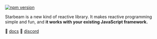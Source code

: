 [![npm version](https://badge.fury.io/js/@starbeam%2Fcore.svg)](https://badge.fury.io/js/@starbeam%2Fcore)

Starbeam is a new kind of reactive library. It makes reactive programming simple and fun, and **it works with your existing JavaScript framework.**

📖 [docs]
💬 [discord]

[docs]: https://starbeamjs.com
[discord]: https://discord.gg/HXq3PMmj8A
